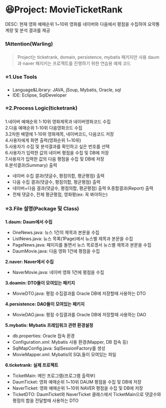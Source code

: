 # :laughing:Project: MovieTicketRank
DESC: 현재 영화 예매순위 1~10위 영화를 네이버와 다음에서 평점을 수집하여 요약통계량 및 분석 결과를 제공

### :exclamation:Attention(Warling)
> Project는 ticketrank, domain, persistence, mybatis 패키지만 사용 daum과 naver 패지키는 프로젝트를 진행하기 위한 연습용 예제 코드

### :star:1.Use Tools
- Language&Library: JAVA, jSoup, Mybatis, Oracle, sql  
- IDE: Eclipse, SqlDeveloper

### :star:2.Process Logic(ticketrank)
1.네이버 예매순위 1-10위 영화제목과 네이버영화코드 수집  
2.다음 예매순위 1-10위 다음영화코드 수집  
3.2차원 배열에 1-10위 영화제목, 네이버코드, 다음코드 저장  
4.사용자에게 화면 출력(영화순위 1~10위)  
5.사용자가 수집 및 분석결과를 확인하고 싶은 번호를 선택  
6.사용자가 입력한 값의 네이버 평점을 수집 및 DB에 저장  
7.사용자가 입력한 값의 다음 평점을 수집 및 DB에 저장  
8.분석결과(Summary) 출력  
  - 네이버 수집 결과(댓글수, 평점의합, 평균평점) 출력
  - 다음 수집 결과(댓글수, 평점의합, 평균평점) 출력
  - 네이버+다음 결과(댓글수, 평점의합, 평균평점) 출력
9.종합결과(Report) 출력  
  - 전체 댓글수, 전체 평균평점, 영화평(ex: 꼭 봐야하는)

### :star:3.File 설명(Package 및 Class)
**1.daum: Daum에서 수집**
  + OneNews.java: 뉴스 1건의 제목과 본문을 수집
  + ListNews.java: 뉴스 목록(1Page)에서 뉴스별 제목과 본문을 수집
  + PageNews.java: 페이지를 돌면서 뉴스 목로겡서 뉴스별 제목과 본문을 수집
  + DaumMovie.java: 다음 영화 1건에 평점을 수집
  
**2.naver: Naver에서 수집**
  + NaverMovie.java: 네이버 영화 1건에 평점을 수집
  
**3.doamin: DTO들이 모여있는 패키지**
  + MovieDTO.java: 평점 수집결과를 Oracle DB에 저장할때 사용하는 DTO
  
**4.persistence: DAO들이 모여있는 패키지**
  + MovieDAO.java: 평점 수집결과를 Oracle DB에 저장할때 사용하는 DAO
  
**5.mybatis: Mybatis 프레임워크 관련 환경설정**
  + db.properties: Oracle 접속 환경
  + Configuration.xml: Mybatis 사용 환경(Mapper, DB 접속 등)
  + SqlMapConfig.java: SqlSessionFactory를 생성
  + MovieMapper.xml: Mybatis의 SQL들이 모여있는 파일
  
**6.ticketrank: 실제 프로젝트**
  + TicketMain: 메인 프로그램(프로그램 출력부)
  + DaumTicket: 영화 예매순위 1~10위 DAUM 평점을 수집 및 DB에 저장
  + NaverTicket: 영화 예매순위 1~10위 NAVER 평점을 수집 및 DB에 저장
  + TicketDTO: DaumTicket와 NaverTicket 클래스에서 TicketMain으로 댓글수와 평점의 합을 전달할때 사용하는 DTO
